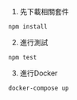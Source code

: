 1. 先下載相關套件
```
npm install
```

2. 進行測試

```
npm test
```

3. 進行Docker

```
docker-compose up
```




